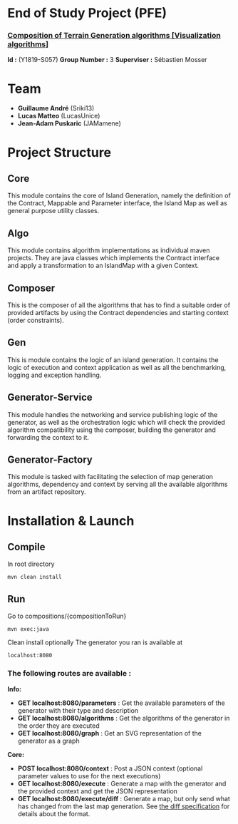 
# End of Study Project (PFE)

### [Composition of Terrain Generation algorithms \[Visualization algorithms\]](http://gmolines.github.io/pfe/oqp/al/ihm/2018/09/11/Y1819-S057)

**Id :** (Y1819-S057)
**Group Number :** 3
**Superviser :** Sébastien Mosser

# Team
 - **Guillaume André** (Sriki13)
 - **Lucas Matteo** (LucasUnice)
 - **Jean-Adam Puskaric** (JAMamene)

# Project Structure

## Core
This module contains the core of Island Generation, namely the definition of the Contract, Mappable and Parameter interface, the Island Map as well as general purpose utility classes.

## Algo
This module contains algorithm implementations as individual maven projects. They are java classes which implements the Contract interface and apply a transformation to an IslandMap with a given Context.

## Composer
This is the composer of all the algorithms that has to find a suitable order of provided artifacts by using the Contract dependencies and starting context (order constraints).

## Gen
This is module contains the logic of an island generation. It contains the logic of execution and context application as well as all the benchmarking, logging and exception handling.

## Generator-Service
This module handles the networking and service publishing logic of the generator, as well as the orchestration logic which will check the provided algorithm compatibility using the composer, building the generator and forwarding the context to it.

## Generator-Factory
This module is tasked with facilitating the selection of map generation algorithms, dependency and context by serving all the available algorithms from an artifact repository.

# Installation & Launch


## Compile

In root directory

    mvn clean install

## Run
Go to compositions/{compositionToRun}

    mvn exec:java

Clean install optionally
The generator you ran is available at 

    localhost:8080



### The following routes are available :

**Info:**
 - **GET localhost:8080/parameters** : Get the available parameters of the generator with their type and description
 - **GET localhost:8080/algorithms** : Get the algorithms of the generator in the order they are executed
 - **GET localhost:8080/graph** : Get an SVG representation of the generator as a graph
 
 **Core:**
 - **POST localhost:8080/context** :  Post a JSON context (optional parameter values to use for the next executions)
 - **GET localhost:8080/execute** : Generate a map with the generator and the provided context and get the JSON representation
 - **GET localhost:8080/execute/diff** : Generate a map, but only send what has changed from the last map generation. See [the diff specification](DiffSpec.md) for details about the format.
